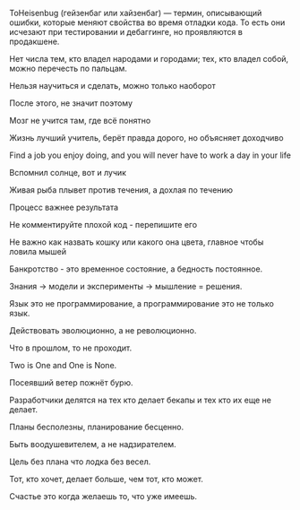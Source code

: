ТоHeisenbug (гейзенбаг или хайзенбаг) — термин, описывающий ошибки, которые меняют свойства во время отладки кода. 
То есть они исчезают при тестировании и дебаггинге, но проявляются в продакшене.

Нет числа тем, кто владел народами и городами; тех, кто владел собой, можно перечесть по пальцам.

Нельзя научиться и сделать, можно только наоборот 

После этого, не значит поэтому

Мозг не учится там, где всё понятно 

Жизнь лучший учитель, берёт правда дорого, но объясняет доходчиво

Find a job you enjoy doing, and you will never have to work a day in your life

Вспомнил солнце, вот и лучик

Живая рыба плывет против течения, а дохлая по течению

Процесс важнее результата

Не комментируйте плохой код - перепишите его

Не важно как назвать кошку или какого она цвета, главное чтобы ловила мышей

Банкротство - это временное состояние, а бедность постоянное.

Знания -> модели и эксперименты -> мышление = решения.

Язык это не программирование, а программирование это не только язык.

Действовать эволюционно, а не революционно.

Что в прошлом, то не проходит. 

Two is One and One is None.

Посеявший ветер пожнёт бурю.

Разработчики делятся на тех кто делает бекапы и тех кто их еще не делает.

Планы бесполезны, планирование бесценно.

Быть воодушевителем, а не надзирателем.

Цель без плана что лодка без весел.

Тот, кто хочет, делает больше, чем тот, кто может.

Счастье это когда желаешь то, что уже имеешь. 
